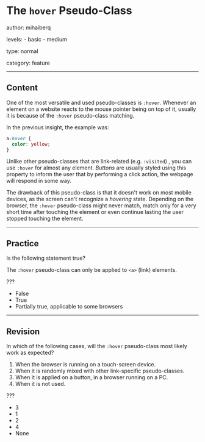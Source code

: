 # The `hover` Pseudo-Class
author: mihaiberq

levels:
    - basic
    - medium

type: normal

category: feature

---
## Content

One of the most versatile and used pseudo-classes is `:hover`. Whenever an element on a website reacts to the mouse pointer being on top of it, usually it is because of the `:hover` pseudo-class matching.

In the previous insight, the example was:
```css
a:hover {
  color: yellow;
}
```
Unlike other pseudo-classes that are link-related (e.g. `:visited`) , you can use `:hover` for almost any element. *Buttons* are usually styled using this property to inform the user that by performing a click action, the webpage will respond in some way.

The drawback of this pseudo-class is that it doesn't work on most mobile devices, as the screen can't recognize a *hovering* state. Depending on the browser, the `:hover` pseudo-class might never match, match only for a very short time after touching the element or even continue lasting the user stopped touching the element.

---
## Practice

Is the following statement true?

The `:hover` pseudo-class can only be applied to `<a>` (link) elements.

???

* False
* True
* Partially true, applicable to some browsers


---
## Revision

In which of the following cases, will the `:hover` pseudo-class most likely work as expected?

1. When the browser is running on a touch-screen device.
2. When it is randomly mixed with other link-specific pseudo-classes.
3. When it is applied on a button, in a browser running on a PC.
4. When it is not used.

???

* 3
* 1
* 2
* 4
* None
